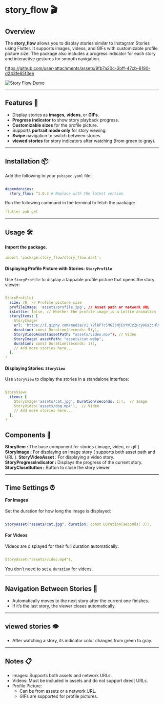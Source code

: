 

# story_flow  🎬

## Overview  
The **story_flow** allows you to display stories similar to Instagram Stories using Flutter. It supports images, videos, and GIFs with customizable profile picture size. The package also includes a progress indicator for each story and interactive gestures for smooth navigation.  




https://github.com/user-attachments/assets/9fb7a20c-3bff-47cb-8190-d243fe65f3ee

![Story Flow Demo](https://raw.githubusercontent.com/your-username/story_flow/main/assets/story_flow_demo.gif)

---

## Features  📿

- Display stories as **images**, **videos**, or **GIFs**.  
- **Progress indicator** to show story playback progress.   
- **Customizable sizes** for the profile picture.  
- Supports **portrait mode only** for story viewing.  
- **Swipe** navigation to switch between stories.  
- **viewed stories** for story indicators after watching (from green to gray).  

---

## Installation  📦

Add the following to your `pubspec.yaml` file:  

```yaml

dependencies:
  story_flow: ^1.0.2 # Replace with the latest version

```

Run the following command in the terminal to fetch the package:
```yaml
flutter pub get
```

---
## Usage 🛠️
#### Import the package.
```yaml
import 'package:story_flow/story_flow.dart';
```
#### Displaying Profile Picture with Stories: `StoryProfile`
Use `StoryProfile` to display a tappable profile picture that opens the story viewer:

```yaml

StoryProfile(
  size: 70, // Profile picture size
  profileImage: 'assets/profile.jpg', // Asset path or network URL
  isLottie: false, // Whether the profile image is a Lottie animation
  storyItems: [
    StoryImage(
    url: 'https://i.giphy.com/media/v1.Y2lkPTc5MGI3NjExYWJzZHcyOGs3cHlvMHRjZGd4MzduMjN3MmVxb2UzcGg1c2tocDNtaSZlcD12MV9pbnRlcm5hbF9naWZfYnlfaWQmY3Q9Zw/gYWeVOiMmbg3kzCTq5/giphy.gif',
    duration: const Duration(seconds: 5),),
    StoryVideoAsset(assetPath: "assets/video.mov"), // Video
    StoryImage( assetPath: "assets/cat.webp",
    duration: const Duration(seconds: 1)),
    // Add more stories here... 
  ],
)

```
#### Displaying Stories: `StoryView`
Use `StoryView` to display the stories in a standalone interface:
```yaml

StoryView(
  items: [
    StoryImage('assets/cat.jpg', Duration(seconds: 1)),  // Image
    StoryVideo('assets/dog.mp4'),  // Video
    // Add more stories here...
  ],
)

```

## Components 🧩

**StoryItem :** The base component for stories ( image, video, or gif ).
**StoryImage :** For displaying an image story ( supports both asset path and URL ).
**StoryVideoAsset :** For displaying a video story.
**StoryProgressIndicator :** Displays the progress of the current story.
**StoryCloseButton :** Button to close the story viewer.

---
## Time Settings ⏰

#### For Images 
Set the duration for how long the image is displayed:

```yaml

StoryAsset("assets/cat.jpg", duration: const Duration(seconds: 3)), 
```

#### For Videos
Videos are displayed for their full duration automatically:

```yaml

StoryAsset("assets/video.mp4"),  
```
You don’t need to set a `duration` for videos.

---

## Navigation Between Stories 🔄
 - Automatically moves to the next story after the current one finishes.
 - If it’s the last story, the viewer closes automatically.

---

## viewed stories 👁️
 - After watching a story, its indicator color changes from green to gray.
  
---

## Notes 📋
- Images: Supports both assets and network URLs.
- Videos: Must be included in assets and do not support direct URLs.
- Profile Picture:
    - Can be from assets or a network URL.
    - GIFs are supported for profile pictures.

